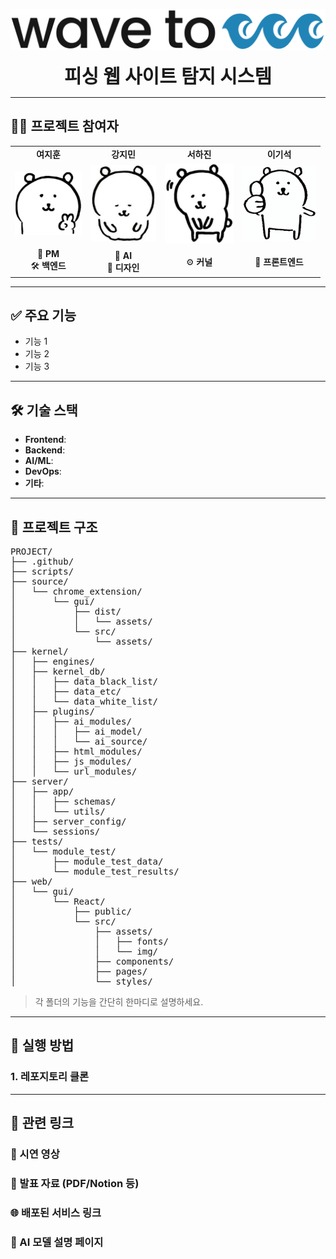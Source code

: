 <p align="center">
  <img src="./assets/logo.png" alt="프로젝트 로고" width="600"/>
</p>

<div align="center">
  <p style="font-size: 30px; font-weight: bold; margin: 0;">피싱 웹 사이트 탐지 시스템</p>
</div>

---

## 👩‍💻 프로젝트 참여자

<div align="center">

<table style="border: none;">
  <tr>
    <td align="center"><strong>여지훈</strong></td>
    <td align="center"><strong>강지민</strong></td>
    <td align="center"><strong>서하진</strong></td>
    <td align="center"><strong>이기석</strong></td>
  </tr>
  <tr>
    <td align="center"><img src="./assets/jihun.JPG" width="107"/></td>
    <td align="center"><img src="./assets/jimin.JPG" width="105"/></td>
    <td align="center"><img src="./assets/hajin.JPG" width="110"/></td>
    <td align="center"><img src="./assets/gisuk.JPG" width="118"/></td>
  </tr>
  <tr>
    <td align="center">🌈 <strong>PM</strong><br/>🛠️ <strong>백엔드</strong></td>
    <td align="center">🌳 <strong>AI</strong><br/>🎨 <strong>디자인</strong></td>
    <td align="center">⚙️ <strong>커널</strong></td>
    <td align="center">📱 <strong>프론트엔드</strong></td>
  </tr>
</table>

</div>


---

## ✅ 주요 기능

- 기능 1
- 기능 2
- 기능 3

---

## 🛠 기술 스택

- **Frontend**: 
- **Backend**: 
- **AI/ML**: 
- **DevOps**: 
- **기타**: 

---

## 📁 프로젝트 구조

<pre>
PROJECT/
├── .github/
├── scripts/
├── source/
│   └── chrome_extension/
│       └── gui/
│           ├── dist/
│           │   └── assets/
│           └── src/
│               └── assets/
├── kernel/
│   ├── engines/
│   ├── kernel_db/
│   │   ├── data_black_list/
│   │   ├── data_etc/
│   │   └── data_white_list/
│   ├── plugins/
│   │   ├── ai_modules/
│   │   │   ├── ai_model/
│   │   │   └── ai_source/
│   │   ├── html_modules/
│   │   ├── js_modules/
│   │   └── url_modules/
├── server/
│   ├── app/
│   │   ├── schemas/
│   │   └── utils/
│   ├── server_config/
│   └── sessions/
├── tests/
│   └── module_test/
│       ├── module_test_data/
│       └── module_test_results/
├── web/
│   └── gui/
│       └── React/
│           ├── public/
│           └── src/
│               ├── assets/
│               │   ├── fonts/
│               │   └── img/
│               ├── components/
│               ├── pages/
│               └── styles/
</pre>

> 각 폴더의 기능을 간단히 한마디로 설명하세요.

---

## 🚀 실행 방법

### 1. 레포지토리 클론

---

## 🔗 관련 링크

### 🎥 시연 영상
### 📄 발표 자료 (PDF/Notion 등)
### 🌐 배포된 서비스 링크
### 🧠 AI 모델 설명 페이지